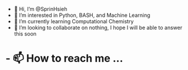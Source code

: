- 👋 Hi, I’m @SprinHsieh
- 👀 I’m interested in Python, BASH, and Machine Learning
- 🌱 I’m currently learning Computational Chemistry
- 💞️ I’m looking to collaborate on nothing, I hope I will be able to answer this soon
# - 📫 How to reach me ...

<!---
SprinHsieh/SprinHsieh is a ✨ special ✨ repository because its `README.md` (this file) appears on your GitHub profile.
You can click the Preview link to take a look at your changes.
--->
